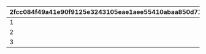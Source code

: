 |2fcc084f49a41e90f9125e3243105eae1aee55410abaa850d71bc8feb80e1f26|646e34b6da6a2278841666a718e29715c6d5c2b68718cd9229d3d62c244057e7|3b1a295a51a05861c34f3a735fef5c56336b58f8766c3ed5f5d1956aa9ffa9fa|c33061a511220d91370df2042e295cba666287276b5851005d4bfa210daae10b|
| --- | --- | --- | --- |
|1|19|100|15|
|2|34|60|10|
|3|0|50|5|